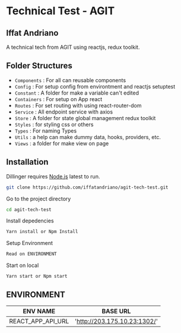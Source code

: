 # Technical Test - AGIT

## Iffat Andriano

A technical tech from AGIT using reactjs, redux toolkit.

## Folder Structures

- `Components` : For all can reusable components
- `Config` : For setup config from environtment and reactjs setuptest
- `Constant` : A folder for make a variable can't edited
- `Containers` : For setup on App react
- `Routes` : For set routing with using react-router-dom
- `Service` : All endpoint service with axios
- `Store` : A folder for state global management redux toolkit
- `Styles` : for styling css or others
- `Types` : For naming Types
- `Utils` : a help can make dummy data, hooks, providers, etc.
- `Views` : a folder for make view on page

## Installation

Dillinger requires [Node.js](https://nodejs.org/) latest to run.

```sh
git clone https://github.com/iffatandriano/agit-tech-test.git
```

Go to the project directory

```sh
cd agit-tech-test
```

Install depedencies

```sh
Yarn install or Npm Install
```

Setup Environment

```sh
Read on ENVIRONMENT
```

Start on local

```
Yarn start or Npm start
```

## ENVIRONMENT

| ENV NAME                   | BASE URL                     |
| -------------------------- | ---------------------------- |
| REACT_APP_API_URL          | 'http://203.175.10.23:1302/' |